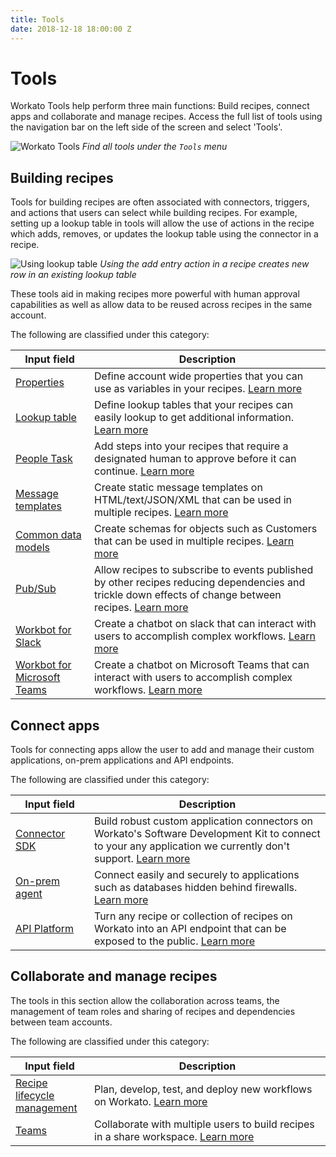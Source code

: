 ```yaml
---
title: Tools
date: 2018-12-18 18:00:00 Z
---
```


# Tools

Workato Tools help perform three main functions: Build recipes, connect apps and collaborate and manage recipes. Access the full list of tools using the navigation bar on the left side of the screen and select 'Tools'.

![Workato Tools](~@img/features/tools/tools-menu.png)
*Find all tools under the `Tools` menu*

## Building recipes

Tools for building recipes are often associated with connectors, triggers, and actions that users can select while building recipes. For example, setting up a lookup table in tools will allow the use of actions in the recipe which adds, removes, or updates the lookup table using the connector in a recipe.

![Using lookup table](~@img/features/tools/add-entry-to-lookup-table.png)
*Using the add entry action in a recipe creates new row in an existing lookup table*

These tools aid in making recipes more powerful with human approval capabilities as well as allow data to be reused across recipes in the same account.

The following are classified under this category:
<table class="unchanged rich-diff-level-one">
  <thead>
    <tr>
        <th width='25%'>Input field</th>
        <th>Description</th>
    </tr>
  </thead>
  <tbody>
    <tr>
      <td> <a href = "features/account-properties.html"> Properties </a></td>
      <td>
        Define account wide properties that you can use as variables in your recipes. <a href = "features/account-properties.html">Learn more</a>
      </td>
    </tr>
    <tr>
      <td> <a href = "features/lookup-tables.html"> Lookup table </a></td>
      <td>
        Define lookup tables that your recipes can easily lookup to get additional information. <a href = "features/lookup-tables.html">Learn more</a>
      </td>
    </tr>
    <tr>
      <td> <a href = "workflow.html"> People Task</a></td>
      <td>
        Add steps into your recipes that require a designated human to approve before it can continue. <a href = "workflow.html">Learn more</a>
      </td>
    </tr>
    <tr>
      <td> <a href = "features/message-template.html"> Message templates</a></td>
      <td>
        Create static message templates on HTML/text/JSON/XML that can be used in multiple recipes. <a href = "features/message-template.html">Learn more</a>
      </td>
    </tr>
    <tr>
      <td> <a href = "features/common-data-model.html">  Common data models </a></td>
      <td>
        Create schemas for objects such as Customers that can be used in multiple recipes. <a href = "features/common-data-model.html">Learn more</a>
      </td>
    </tr>
    <tr>
      <td><a href = "connectors/pubsub.html"> Pub/Sub</a></td>
      <td>
        Allow recipes to subscribe to events published by other recipes reducing dependencies and trickle down effects of change between recipes. <a href = "connectors/pubsub.html">Learn more</a>
      </td>
    </tr>
    <tr>
      <td><a href = "workbot/workbot.html"> Workbot for Slack</a></td>
      <td>
        Create a chatbot on slack that can interact with users to accomplish complex workflows. <a href = "workbot/workbot.html">Learn more</a>
      </td>
    </tr>
    <tr>
      <td> <a href = "workbot-for-teams/workbot.html"> Workbot for Microsoft Teams</a></td>
      <td>
        Create a chatbot on Microsoft Teams that can interact with users to accomplish complex workflows. <a href = "workbot-for-teams/workbot.html">Learn more</a>
      </td>
    </tr>        
  </tbody>
</table>


## Connect apps

Tools for connecting apps allow the user to add and manage their custom applications, on-prem applications and API endpoints.

The following are classified under this category:
<table class="unchanged rich-diff-level-one">
  <thead>
    <tr>
        <th width='25%'>Input field</th>
        <th>Description</th>
    </tr>
  </thead>
  <tbody>
    <tr>
      <td><a href = "developing-connectors/sdk.html"> Connector SDK</a></td>
      <td>
        Build robust custom application connectors on Workato's Software Development Kit to connect to your any application we currently don't support. <a href = "developing-connectors/sdk.html">Learn more</a>
      </td>
    </tr>
    <tr>
      <td><a href = "on-prem.html"> On-prem agent</a></td>
      <td>
        Connect easily and securely to applications such as databases hidden behind firewalls. <a href = "on-prem.html">Learn more</a>
      </td>
    </tr>
    <tr>
      <td><a href = "api-management.html"> API Platform</a></td>
      <td>
        Turn any recipe or collection of recipes on Workato into an API endpoint that can be exposed to the public. <a href = "api-management.html">Learn more</a>
      </td>
    </tr>
  </tbody>
</table>

## Collaborate and manage recipes

The tools in this section allow the collaboration across teams, the management of team roles and sharing of recipes and dependencies between team accounts.

The following are classified under this category:

<table class="unchanged rich-diff-level-one">
  <thead>
    <tr>
        <th width='25%'>Input field</th>
        <th>Description</th>
    </tr>
  </thead>
  <tbody>
    <tr>
      <td><a href = "recipe-development-lifecycle.html">Recipe lifecycle management</a></td>
      <td>
        Plan, develop, test, and deploy new workflows on Workato. <a href = "recipe-development-lifecycle.html">Learn more</a>
      </td>
    </tr>
    <tr>
      <td><a href = "user-accounts-and-teams/team-collaboration.html">Teams</a></td>
      <td>
         Collaborate with multiple users to build recipes in a share workspace. <a href = "user-accounts-and-teams/team-collaboration.html">Learn more</a>
      </td>
    </tr>
  </tbody>
</table>
